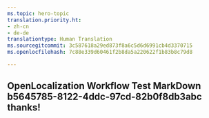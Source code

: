 ```yaml
---
ms.topic: hero-topic
translation.priority.ht:
- zh-cn
- de-de
translationtype: Human Translation
ms.sourcegitcommit: 3c587618a29ed873f8a6c5d6d6991cb4d3370715
ms.openlocfilehash: 7c88e339d60461f2b8da5a220622f1b83b8c79d8

---
```

## OpenLocalization Workflow Test MarkDown b5645785-8122-4ddc-97cd-82b0f8db3abc thanks!



<!--HONumber=Jul16_HO3-->


